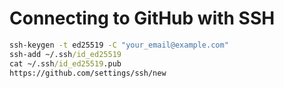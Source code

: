 # Connecting to GitHub with SSH

```cmd
ssh-keygen -t ed25519 -C "your_email@example.com"
ssh-add ~/.ssh/id_ed25519
cat ~/.ssh/id_ed25519.pub
https://github.com/settings/ssh/new
```
